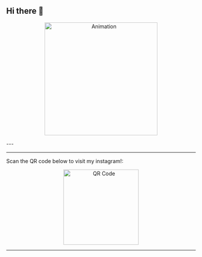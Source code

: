 ## Hi there 👋

<p align="center">
  <img width="300" img src="https://github.com/user-attachments/assets/8d9332b3-e3c9-49a5-b9f1-cf349d146c9e" alt="Animation" />
</p>
---

---
Scan the QR code below to visit my instagram!:  

<p align="center">
  <img width="200" src="https://github.com/user-attachments/assets/a2113074-2673-40e0-b9a9-361f86289628" alt="QR Code" />
</p>

---

<!--
**taka-bnbn/taka-bnbn** is a ✨ _special_ ✨ repository because its `README.md` (this file) appears on your GitHub profile.
-->

